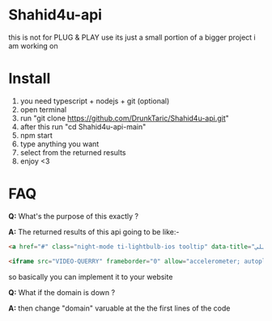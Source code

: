 # Shahid4u-api
 this is not for PLUG & PLAY use its just a small portion of a bigger project i am working on
# Install
1. you need typescript + nodejs + git (optional)
2. open terminal 
3. run "git clone https://github.com/DrunkTaric/Shahid4u-api.git"
4. after this run "cd Shahid4u-api-main"
5. npm start
6. type anything you want
7. select from the returned results
8. enjoy <3
# FAQ
**Q:** What's the purpose of this exactly ?

**A:** The returned results of this api going to be like:-
```html
<a href="#" class="night-mode ti-lightbulb-ios tooltip" data-title="الوضع الليلي"></a>

<iframe src="VIDEO-QUERRY" frameborder="0" allow="accelerometer; autoplay; encrypted-media; gyroscope; picture-in-picture" allowfullscreen=""></iframe>
```
so basically you can implement it to your website

**Q:** What if the domain is down ?

**A:** then change "domain" varuable at the the first lines of the code